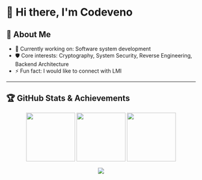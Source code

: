 # 👋 Hi there, I'm Codeveno

## 🔐 About Me
- 🔭 Currently working on: Software system development  
- 🛡️ Core interests: Cryptography, System Security, Reverse Engineering, Backend Architecture  
- ⚡ Fun fact: I would like to connect with LMI

---

## 🏆 GitHub Stats & Achievements

<p align="center">
  <img src="https://streak-stats.demolab.com?user=codeveno&theme=radical&border_radius=8" height="130" />
  <img src="https://github-readme-stats.vercel.app/api?username=codeveno&show_icons=true&theme=radical&hide_title=true&hide_border=true" height="130" />
  <img src="https://github-readme-stats.vercel.app/api/top-langs/?username=codeveno&layout=compact&theme=radical&hide_border=true" height="130" />
</p>

<p align="center">
  <img src="https://github-profile-trophy.vercel.app/?username=codeveno&theme=radical&margin-w=10&row=1&column=6" />
</p>

